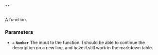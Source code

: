 ## ``

A function.

### Parameters

* `a` **`Number`** The input to the function. I should be able to continue the description on a new line, and have it still work in the markdown table.




